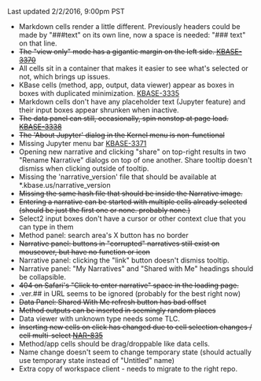 Last updated 2/2/2016, 9:00pm PST

  * Markdown cells render a little different. Previously headers could be made by "###text" on its own line, now a space is needed: "### text" on that line.
  * ~~The "view only" mode has a gigantic margin on the left side. [KBASE-3370](https://atlassian.kbase.us/browse/KBASE-3370)~~
  * All cells sit in a container that makes it easier to see what's selected or not, which brings up issues.
  * KBase cells (method, app, output, data viewer) appear as boxes in boxes with duplicated minimization. [KBASE-3335](https://atlassian.kbase.us/browse/KBASE-3335)
  * Markdown cells don't have any placeholder text (Jupyter feature) and their input boxes appear shrunken when inactive.
  * ~~The data panel can still, occasionally, spin nonstop at page load. [KBASE-3338](https://atlassian.kbase.us/browse/KBASE-3338)~~
  * ~~The 'About Jupyter' dialog in the Kernel menu is non-functional~~
  * Missing Jupyter menu bar [KBASE-3371](https://atlassian.kbase.us/browse/KBASE-3371)
  * Opening new narrative and clicking "share" on top-right results in two "Rename Narrative" dialogs on top of one another. Share tooltip doesn't dismiss when clicking outside of tooltip.
  * Missing the 'narrative_version' file that should be available at *.kbase.us/narrative_version
  * ~~Missing the same hash file that should be inside the Narrative image.~~
  * ~~Entering a narrative can be started with multiple cells already selected (should be just the first one or none. probably none.)~~
  * Select2 input boxes don't have a cursor or other context clue that you can type in them
  * Method panel: search area's X button has no border
  * ~~Narrative panel: buttons in "corrupted" narratives still exist on mouseover, but have no function or icon~~
  * Narrative panel: clicking the "link" button doesn't dismiss tooltip.
  * Narrative panel: "My Narratives" and "Shared with Me" headings should be collapsible.
  * ~~404 on Safari's "Click to enter narrative" space in the loading page.~~
  * .ver.## in URL seems to be ignored (probably for the best right now)
  * ~~Data Panel: Shared With Me refresh button has bad offset~~
  * ~~Method outputs can be inserted in seemingly random places~~
  * Data viewer with unknown type needs some TLC.
  * ~~Inserting new cells on click has changed due to cell selection changes / cell multi-select [NAR-835](https://atlassian.kbase.us/browse/NAR-835)~~
  * Method/app cells should be drag/droppable like data cells.
  * Name change doesn't seem to change temporary state (should actually use temporary state instead of "Untitled" name)
  * Extra copy of workspace client - needs to migrate to the right repo.